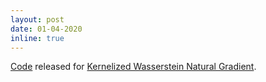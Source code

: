 ```yaml
---
layout: post
date: 01-04-2020
inline: true
---
```



[Code](https://github.com/MichaelArbel/KWNG) released for [Kernelized Wasserstein Natural Gradient](https://arxiv.org/abs/1910.09652).
